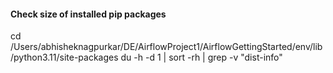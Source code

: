 #### Check size of installed pip packages

cd /Users/abhisheknagpurkar/DE/AirflowProject1/AirflowGettingStarted/env/lib/python3.11/site-packages
du -h -d 1 | sort -rh | grep -v "dist-info"
